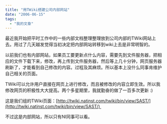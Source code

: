 ```yaml
---
title: "用TWiki搭建公司内部网站"
date: "2006-06-15"
tags: 
  - "我的文章"
---
```


最近我开始把平时工作中的一些内部文档整理整理放到公司内部的TWiki网站上去。用过了几天越发觉得当初决定把内部网站转移到wiki上去是非常明智的。

以前我们也有内部网站，如果员工要更新点什么内容，需要先到文件服务器，把相应的文件下载下来，修改，再上传到文件服务器，然后等上几十分钟，网页服务器刷新了，才能看到自己修改的内容。过程及其麻烦。所以基本上没什么同事肯维护自己相关的页面。

TWiki可以允许用户直接在网页上进行修改，而且被修改的内容立即生效。所以我修改网页的积极性大大提高。两个多星期里，我就勤奋的做了一百多次更新 :)

这是我们组的TWiki页面：[http://twiki.natinst.com/twiki/bin/view/SAST/](http://twiki.natinst.com/twiki/bin/view/SAST/) 

不过这是内部网站，所以只有NI同事可以看。

